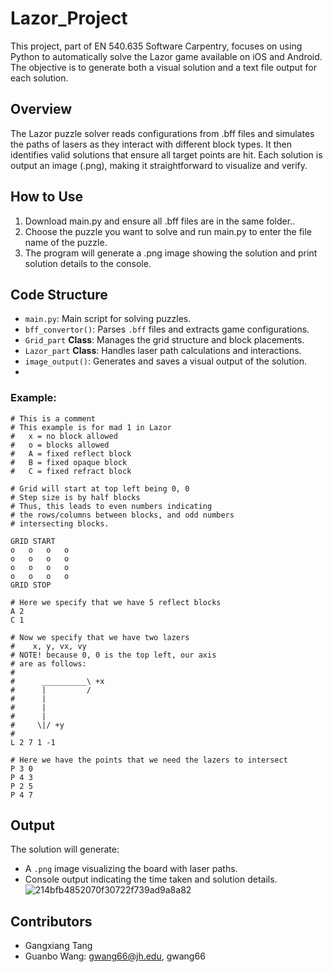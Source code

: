# Lazor_Project

This project, part of EN 540.635 Software Carpentry, focuses on using Python to automatically solve the Lazor game available on iOS and Android. The objective is to generate both a visual solution and a text file output for each solution.

## Overview
The Lazor puzzle solver reads configurations from .bff files and simulates the paths of lasers as they interact with different block types. It then identifies valid solutions that ensure all target points are hit. Each solution is output an image (.png), making it straightforward to visualize and verify.

## How to Use
1. Download main.py and ensure all .bff files are in the same folder..
2. Choose the puzzle you want to solve and run main.py to enter the file name of the puzzle.
3. The program will generate a .png image showing the solution and print solution details to the console.

## Code Structure

- `main.py`: Main script for solving puzzles.
- `bff_convertor()`: Parses `.bff` files and extracts game configurations.
- `Grid_part` **Class**: Manages the grid structure and block placements.
- `Lazor_part` **Class**: Handles laser path calculations and interactions.
- `image_output()`: Generates and saves a visual output of the solution.
- 
### Example:

```plaintext
# This is a comment
# This example is for mad 1 in Lazor
#   x = no block allowed
#   o = blocks allowed
#   A = fixed reflect block
#   B = fixed opaque block
#   C = fixed refract block

# Grid will start at top left being 0, 0
# Step size is by half blocks
# Thus, this leads to even numbers indicating
# the rows/columns between blocks, and odd numbers
# intersecting blocks.

GRID START
o   o   o   o
o   o   o   o
o   o   o   o
o   o   o   o
GRID STOP

# Here we specify that we have 5 reflect blocks
A 2
C 1

# Now we specify that we have two lazers
#    x, y, vx, vy
# NOTE! because 0, 0 is the top left, our axis
# are as follows:
#
#      __________\ +x
#      |         /
#      |
#      |
#      |
#     \|/ +y
#      
L 2 7 1 -1

# Here we have the points that we need the lazers to intersect
P 3 0
P 4 3
P 2 5
P 4 7
```

## Output

The solution will generate:

- A `.png` image visualizing the board with laser paths.
- Console output indicating the time taken and solution details.
![214bfb4852070f30722f739ad9a8a82](https://github.com/user-attachments/assets/342c26b6-e731-497e-b114-476f81a6bcd4)



## Contributors
- Gangxiang Tang
- Guanbo Wang: gwang66@jh.edu, gwang66

